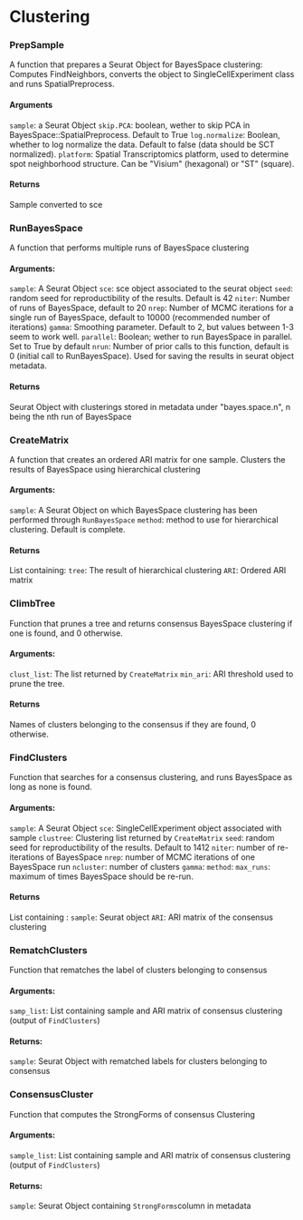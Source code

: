 ﻿# Clustering

### PrepSample
A function that prepares a Seurat Object for BayesSpace clustering: Computes FindNeighbors, converts the object to SingleCellExperiment class and runs SpatialPreprocess.

#### Arguments
`sample`: a Seurat Object
`skip.PCA`: boolean, wether to skip PCA in BayesSpace::SpatialPreprocess. Default to True
`log.normalize`: Boolean, whether to log normalize the data. Default to false (data should be SCT normalized).
`platform`: Spatial Transcriptomics platform, used to determine spot neighborhood structure.  Can be "Visium" (hexagonal) or "ST" (square). 

#### Returns
Sample converted to sce

### RunBayesSpace
A function that performs multiple runs of BayesSpace clustering

#### Arguments: 
`sample`: A Seurat Object
`sce`: sce object associated to the seurat object
`seed`: random seed for reproductibility of the results. Default is 42
`niter`: Number of runs of BayesSpace, default to 20
`nrep`: Number of MCMC iterations for a single run of BayesSpace, default to 10000 (recommended number of iterations)
`gamma`: Smoothing parameter. Default to 2, but values between 1-3 seem to work well.
`parallel`: Boolean; wether to run BayesSpace in parallel. Set to True by default
`nrun`: Number of prior calls to this function, default is 0 (initial call to RunBayesSpace). Used for saving the results in seurat object metadata.

#### Returns
Seurat Object with clusterings stored in metadata under "bayes.space.n", n being the nth run of BayesSpace

### CreateMatrix

A function that creates an ordered ARI matrix for one sample. Clusters the results of BayesSpace using hierarchical clustering

#### Arguments: 
`sample`: A Seurat Object on which BayesSpace clustering has been performed through `RunBayesSpace`
`method`: method to use for hierarchical clustering. Default is complete.

#### Returns
List containing:
`tree`: The result of hierarchical clustering
`ARI`: Ordered ARI matrix

### ClimbTree

Function that prunes a tree and returns consensus BayesSpace clustering if one is found, and 0 otherwise.

#### Arguments: 
`clust_list`: The list returned by `CreateMatrix`
`min_ari`: ARI threshold used to prune the tree. 

#### Returns
Names of clusters belonging to the consensus if they are found, 0 otherwise.

### FindClusters
Function that searches for a consensus clustering, and runs BayesSpace as long as none is found.

#### Arguments: 
`sample`: A Seurat Object
`sce`: SingleCellExperiment object associated with sample
`clustree`: Clustering list returned by `CreateMatrix`
`seed`: random seed for reproductibility of the results. Default to 1412
`niter`: number of re-iterations of BayesSpace 
`nrep`: number of MCMC iterations of one BayesSpace run
`ncluster`: number of clusters 
`gamma`:
`method`: 
`max_runs`: maximum of times BayesSpace should be re-run.
#### Returns
List containing :
`sample`: Seurat object
`ARI`: ARI matrix of the consensus clustering


### RematchClusters 
Function that rematches the label of clusters belonging to consensus

#### Arguments: 
`samp_list`: List containing sample and ARI matrix of consensus clustering (output of `FindClusters`)

#### Returns:
`sample`: Seurat Object with rematched labels for clusters belonging to consensus

### ConsensusCluster
Function that computes the StrongForms of consensus Clustering

#### Arguments:
`sample_list`: List containing sample and ARI matrix of consensus clustering (output of `FindClusters`)

#### Returns:
`sample`: Seurat Object containing `StrongForms`column in metadata

